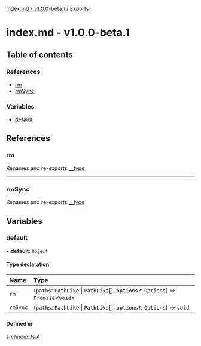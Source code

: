 [index.md - v1.0.0-beta.1](README.md) / Exports

# index.md - v1.0.0-beta.1

## Table of contents

### References

- [rm](modules.md#rm)
- [rmSync](modules.md#rmsync)

### Variables

- [default](modules.md#default)

## References

### rm

Renames and re-exports [\_\_type](modules.md#__type)

---

### rmSync

Renames and re-exports [\_\_type](modules.md#__type)

## Variables

### default

• **default**: `Object`

#### Type declaration

| Name     | Type                                                                               |
| :------- | :--------------------------------------------------------------------------------- |
| `rm`     | (`paths`: `PathLike` \| `PathLike`[], `options?`: `Options`) => `Promise`<`void`\> |
| `rmSync` | (`paths`: `PathLike` \| `PathLike`[], `options?`: `Options`) => `void`             |

#### Defined in

[src/index.ts:4](https://github.com/saqqdy/rm-all/blob/7df037a/src/index.ts#L4)
